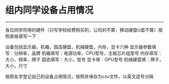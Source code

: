 
# 组内同学设备占用情况
---

各位同学将用的硬件（只写学校经费购买的，公司的不算，移动硬盘U盘不算）按照表格填写一下

设备包括显示器，机箱，固态硬盘，机械硬盘，内存，显卡六种
显示器参数填写：分辨率，品牌
机箱填写：电源功率，CPU型号，主板芯片组型号
内存填写：大小，频率，牌子
固态填写：大小，型号
显卡填：GPU型号
机械硬盘填：牌子，大小，尺寸

按照名字登记自己的设备占用情况，按照并保存为csv文件，以英文逗号分隔
